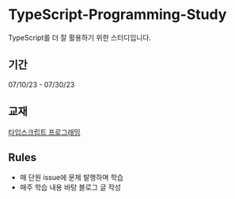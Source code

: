 # TypeScript-Programming-Study

TypeScript를 더 잘 활용하기 위한 스터디입니다.

## 기간

07/10/23 - 07/30/23

## 교재

[타입스크립트 프로그래밍](https://www.oreilly.com/library/view/programming-typescript/9781492037644/)

## Rules

- 매 단원 issue에 문제 발행하며 학습
- 매주 학습 내용 바탕 블로그 글 작성
